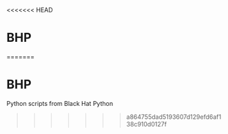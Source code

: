 <<<<<<< HEAD
# BHP
=======
# BHP

Python scripts from Black Hat Python
>>>>>>> a864755dad5193607d129efd6af138c910d0127f
